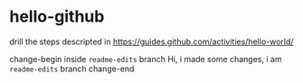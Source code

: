 # hello-github
drill the steps descripted in https://guides.github.com/activities/hello-world/

change-begin inside `readme-edits` branch
   Hi, i made some changes, i am `readme-edits` branch
change-end
